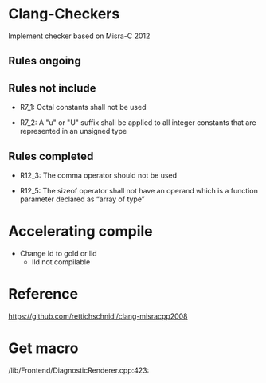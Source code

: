 # Clang-Checkers

Implement checker based on Misra-C 2012

## Rules ongoing


## Rules not include

* R7_1:  Octal constants shall not be used

* R7_2:  A "u" or "U" suffix shall be applied to all integer constants that are represented in an unsigned type


## Rules completed

* R12_3:  The comma operator should not be used

* R12_5:  The sizeof operator shall not have an operand which is a function parameter declared as “array of type”

# Accelerating compile

* Change ld to gold or lld
  * lld not compilable

# Reference

https://github.com/rettichschnidi/clang-misracpp2008



# Get macro

/lib/Frontend/DiagnosticRenderer.cpp:423:
